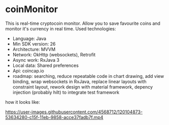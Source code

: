 # coinMonitor
This is real-time cryptocoin monitor. Allow you to save favourite coins and monitor it's currency in real time.
Used technologies:
- Language: Java
- Min SDK version: 26
- Architecture: MVVM
- Network: OkHttp (websockets), Retrofit
- Async work: RxJava 3
- Local data: Shared preferences
- Api: coincap.io
- roadmap: searching, reduce repeatable code in chart drawing, add view binding, wrap websockets in RxJava, replace linear layouts with constraint layout, rework design with material framework, depency injection (probably hilt) to integrate test framework

how it looks like:

https://user-images.githubusercontent.com/4568712/120104873-53634280-c15f-11eb-9858-acce37fadb7f.mp4
